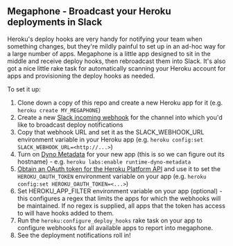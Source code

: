 ## Megaphone - Broadcast your Heroku deployments in Slack

Heroku's deploy hooks are very handy for notifying your team when something
changes, but they're mildly painful to set up in an ad-hoc way for a large
number of apps. Megaphone is a little app designed to sit in the middle and
receive deploy hooks, then rebroadcast them into Slack. It's also got a nice
little rake task for automatically scanning your Heroku account for apps and
provisioning the deploy hooks as needed.

To set it up:

1. Clone down a copy of this repo and create a new Heroku app for it (e.g.
   `heroku create MY_MEGAPHONE`)
2. Create a new [Slack incoming webhook](https://api.slack.com/incoming-webhooks) for the channel into which you'd like to broadcast deploy notifications
3. Copy that webhook URL and set it as the SLACK_WEBHOOK_URL environment
   variable in your Heroku app (e.g. `heroku config:set
   SLACK_WEBHOOK_URL=<http://...>`)
4. Turn on [Dyno Metadata](https://devcenter.heroku.com/articles/dyno-metadata)
   for your  new app (this is so we can figure out its hostname) - e.g. `heroku labs:enable runtime-dyno-metadata`
5. [Obtain an OAuth token for the Heroku Platform API](https://github.com/heroku/platform-api#a-real-world-example) and use it to set the `HEROKU_OAUTH_TOKEN` environment variable on your app (e.g. `heroku config:set HEROKU_OAUTH_TOKEN=<...>`)
6. Set HEROKU_APP_FILTER environment variable on your app (optional) - this
   configures a regex that limits the apps for which the webhooks will be
   maintained. If no regex is supplied, all apps that the token has access to
   will have hooks added to them.
7. Run the `heroku:configure_deploy_hooks` rake task on your app to configure
   webhooks for all available apps to report into megaphone.
8. See the deployment notifications roll in!

